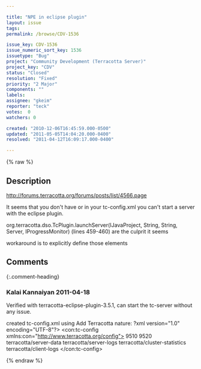 ```yaml
---

title: "NPE in eclipse plugin"
layout: issue
tags: 
permalink: /browse/CDV-1536

issue_key: CDV-1536
issue_numeric_sort_key: 1536
issuetype: "Bug"
project: "Community Development (Terracotta Server)"
project_key: "CDV"
status: "Closed"
resolution: "Fixed"
priority: "2 Major"
components: ""
labels: 
assignee: "gkeim"
reporter: "teck"
votes:  0
watchers: 0

created: "2010-12-06T16:45:59.000-0500"
updated: "2011-05-05T14:04:20.000-0400"
resolved: "2011-04-12T16:09:17.000-0400"

---
```




{% raw %}



## Description

<div markdown="1" class="description">

http://forums.terracotta.org/forums/posts/list/4566.page

It seems that you don't have <jmx-port> or <dso-port> in your tc-config.xml you can't start a server with the eclipse plugin. 

org.terracotta.dso.TcPlugin.launchServer(IJavaProject, String, String, Server, IProgressMonitor) (lines 459-460) are the culprit it seems

workaround is to explicitly define those elements 


</div>

## Comments


{:.comment-heading}
### **Kalai Kannaiyan** <span class="date">2011-04-18</span>

<div markdown="1" class="comment">

Verified with terracotta-eclipse-plugin-3.5.1, can start the tc-server without any issue.

created tc-config.xml using Add Terracotta nature:
?xml version="1.0" encoding="UTF-8"?>
<con:tc-config xmlns:con="http://www.terracotta.org/config">
  <servers>
    <server host="%i" name="localhost">
      <dso-port bind="0.0.0.0">9510</dso-port>
      <jmx-port bind="0.0.0.0">9520</jmx-port>
      <data>terracotta/server-data</data>
      <logs>terracotta/server-logs</logs>
      <statistics>terracotta/cluster-statistics</statistics>
    </server>
  </servers>
  <clients>
    <logs>terracotta/client-logs</logs>
  </clients>
</con:tc-config>

</div>



{% endraw %}

